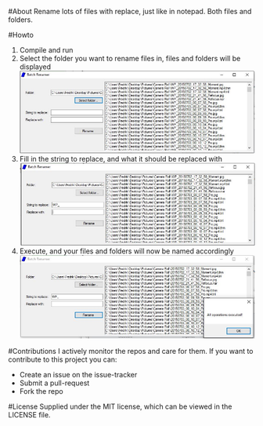 #About
Rename lots of files with replace, just like in notepad.
Both files and folders.

#Howto
1. Compile and run
2. Select the folder you want to rename files in, files and folders will be displayed
![cAlarm screenshot](https://github.com/studiefredfredrik/BatchRenamer/blob/master/files%20for%20wiki/screenshot1.JPG?raw=true)
3. Fill in the string to replace, and what it should be replaced with
![cAlarm screenshot](https://github.com/studiefredfredrik/BatchRenamer/blob/master/files%20for%20wiki/screenshot2.JPG?raw=true)
4. Execute, and your files and folders will now be named accordingly
![cAlarm screenshot](https://github.com/studiefredfredrik/BatchRenamer/blob/master/files%20for%20wiki/screenshot3.JPG?raw=true)

#Contributions
I actively monitor the repos and care for them. If you want to contribute to this project you can:
* Create an issue on the issue-tracker 
* Submit a pull-request 
* Fork the repo

#License
Supplied under the MIT license, which can be viewed in the LICENSE file.
